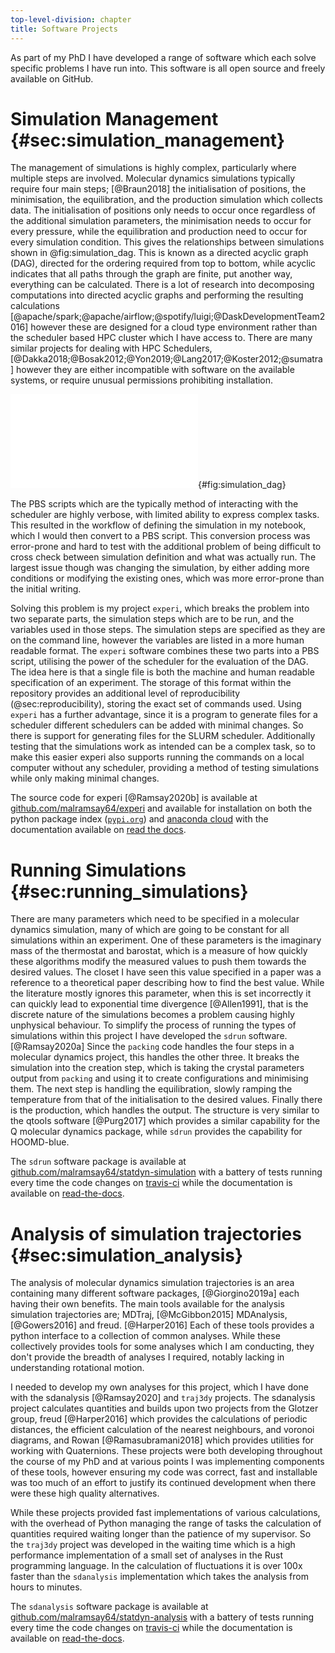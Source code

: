 ```yaml
---
top-level-division: chapter
title: Software Projects
---
```


As part of my PhD I have developed a range of software
which each solve specific problems I have run into.
This software is all open source and freely available on GitHub.

# Simulation Management {#sec:simulation_management}

The management of simulations is highly complex,
particularly where multiple steps are involved.
Molecular dynamics simulations typically require four main steps; [@Braun2018]
the initialisation of positions,
the minimisation,
the equilibration,
and the production simulation which collects data.
The initialisation of positions only needs to occur once
regardless of the additional simulation parameters,
the minimisation needs to occur for every pressure,
while the equilibration and production
need to occur for every simulation condition.
This gives the relationships between simulations
shown in @fig:simulation_dag.
This is known as a directed acyclic graph (DAG),
directed for the ordering required from top to bottom,
while acyclic indicates that all paths through the graph are finite,
put another way, everything can be calculated.
There is a lot of research into decomposing computations
into directed acyclic graphs
and performing the resulting calculations [@apache/spark;@apache/airflow;@spotify/luigi;@DaskDevelopmentTeam2016]
however these are designed for a cloud type environment
rather than the scheduler based HPC cluster which I have access to.
There are many similar projects
for dealing with HPC Schedulers, [@Dakka2018;@Bosak2012;@Yon2019;@Lang2017;@Koster2012;@sumatra]
however they are either incompatible with software on the available systems,
or require unusual permissions prohibiting installation.

![Drawing the dependencies of each simulation, starting at initialisation we get a tree
of nodes.](08_Appendix/figures/simulation.pdf){#fig:simulation_dag}

The PBS scripts which are the typically method of
interacting with the scheduler are highly verbose,
with limited ability to express complex tasks.
This resulted in the workflow of
defining the simulation in my notebook,
which I would then convert to a PBS script.
This conversion process was error-prone and hard to test
with the additional problem of being difficult to
cross check between simulation definition and
what was actually run.
The largest issue though was changing the simulation,
by either adding more conditions
or modifying the existing ones,
which was more error-prone than the initial writing.

Solving this problem is my project `experi`,
which breaks the problem into two separate parts,
the simulation steps which are to be run,
and the variables used in those steps.
The simulation steps are specified as they are on the command line,
however the variables are listed in a more human readable format.
The `experi` software combines these two parts into a PBS script,
utilising the power of the scheduler for the evaluation of the DAG.
The idea here is that a single file is
both the machine and human readable specification of an experiment.
The storage of this format within the repository provides
an additional level of reproducibility (@sec:reproducibility),
storing the exact set of commands used.
Using `experi` has a further advantage,
since it is a program to generate files for a scheduler
different schedulers can be added with minimal changes.
So there is support for generating files for the SLURM scheduler.
Additionally testing that the simulations work as intended
can be a complex task,
so to make this easier experi also supports running the commands
on a local computer without any scheduler,
providing a method of testing simulations while only making minimal changes.

The source code for experi [@Ramsay2020b] is available at [github.com/malramsay64/experi](https://github.com/malramsay64/experi)
and available for installation on both the python package index
([`pypi.org`](https://pypi.org/project/experi)) and [anaconda cloud](https://anaconda.org/malramsay/experi)
with the documentation available on [read the docs](https://experi.readthedocs.io/en/latest/).

# Running Simulations {#sec:running_simulations}

There are many parameters which need to be specified
in a molecular dynamics simulation,
many of which are going to be constant for all simulations within an experiment.
One of these parameters is the imaginary mass of the thermostat and barostat,
which is a measure of how quickly these algorithms
modify the measured values to push them towards the desired values.
The closet I have seen this value specified in a paper
was a reference to a theoretical paper describing how to find the best value.
While the literature mostly ignores this parameter,
when this is set incorrectly it can quickly lead to
exponential time divergence [@Allen1991],
that is the discrete nature of the simulations becomes a problem
causing highly unphysical behaviour.
To simplify the process
of running the types of simulations within this project
I have developed the `sdrun` software. [@Ramsay2020a]
Since the `packing` code handles the four steps
in a molecular dynamics project,
this handles the other three.
It breaks the simulation into the creation step,
which is taking the crystal parameters output from `packing`
and using it to create configurations and minimising them.
The next step is handling the equilibration,
slowly ramping the temperature from that of the initialisation
to the desired values.
Finally there is the production,
which handles the output.
The structure is very similar to the qtools software [@Purg2017]
which provides a similar capability for the Q molecular dynamics package,
while `sdrun` provides the capability for HOOMD-blue.

The `sdrun` software package is available at
[github.com/malramsay64/statdyn-simulation](https://github.com/malramsay64/statdyn-simulation)
with a battery of tests running every time the code changes
on [travis-ci](https://travis-ci.org/malramsay64/statdyn-simulation)
while the documentation is available on
[read-the-docs](https://statdyn-simulation.readthedocs.io/en/latest/?badge=latest).

# Analysis of simulation trajectories {#sec:simulation_analysis}

The analysis of molecular dynamics simulation trajectories
is an area containing many different software packages, [@Giorgino2019a]
each having their own benefits.
The main tools available for the analysis simulation trajectories are;
MDTraj, [@McGibbon2015]
MDAnalysis, [@Gowers2016] and
freud. [@Harper2016]
Each of these tools provides a python interface
to a collection of common analyses.
While these collectively provides tools
for some analyses which I am conducting,
they don't provide the breadth of analyses I required,
notably lacking in understanding rotational motion.

I needed to develop my own analyses for this project,
which I have done with the sdanalysis [@Ramsay2020] and `traj3dy` projects.
The sdanalysis project calculates quantities
and builds upon two projects from the Glotzer group,
freud [@Harper2016] which provides the calculations of periodic distances,
  the efficient calculation of the nearest neighbours, and
  voronoi diagrams, and
Rowan [@Ramasubramani2018] which provides utilities for working with Quaternions.
These projects were both developing throughout the course of my PhD
and at various points I was implementing components of these tools,
however ensuring my code was correct, fast and installable
was too much of an effort to justify its continued development
when there were these high quality alternatives.

While these projects provided fast implementations of various calculations,
with the overhead of Python managing the range of tasks
the calculation of quantities required waiting
longer than the patience of my supervisor.
So the `traj3dy` project was developed in the waiting time
which is a high performance implementation
of a small set of analyses in the Rust programming language.
In the calculation of fluctuations
it is over 100x faster than the `sdanalysis` implementation
which takes the analysis from hours to minutes.

The `sdanalysis` software package is available at
[github.com/malramsay64/statdyn-analysis](https://github.com/malramsay64/statdyn-analysis)
with a battery of tests running every time the code changes
on [travis-ci](https://travis-ci.org/malramsay64/statdyn-analysis)
while the documentation is available on
[read-the-docs](https://statdyn-analysis.readthedocs.io/en/latest/?badge=latest).

<!-- markdownlint-disable-file MD025 -->
